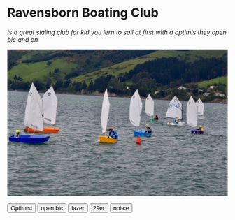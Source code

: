 # Ravensborn Boating Club


_is a great sialing club for kid you lern to sail at first with a optimis they open bic and on_


![](./img/Optis.jpg)



<a href="./page2.html"><button>Optimist</button></a> <a href="./page3.html"><button>open bic</button></a> 
<a href="./page4.html"><button>lazer</button></a>  <a href="./page5.html"><button>29er</button></a> 
<a href="./page6.html"><button>notice</button></a>
